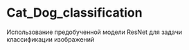 # Cat_Dog_classification
Использование предобученной модели ResNet для задачи классификации изображений
